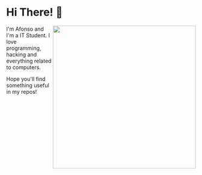 # Hi There! 👋
<img align="right" src="https://github-readme-stats.vercel.app/api?username=afonsosantos&show_icons=true&theme=dark" width="380">
<p>I'm Afonso and I'm a IT Student. I love programming, hacking and everything related to computers.</p>
<p>Hope you'll find something useful in my repos!</p>
